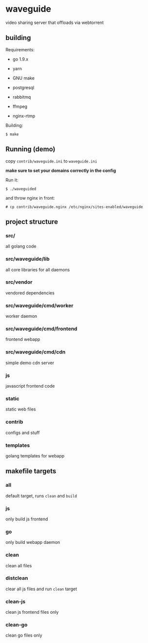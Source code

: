 # waveguide

video sharing server that offloads via webtorrent

## building

Requirements:

* go 1.9.x

* yarn

* GNU make

* postgresql

* rabbitmq

* ffmpeg

* nginx-rtmp

Building:

    $ make
    
## Running (demo)

copy `contrib/waveguide.ini` to `waveguide.ini`

**make sure to set your domains correctly in the config**

Run it:

    $ ./waveguided
    
and throw nginx in front:

    # cp contrib/waveguide.nginx /etc/nginx/sites-enabled/waveguide


## project structure

### src/

all golang code

### src/waveguide/lib

all core libraries for all daemons

### src/vendor

vendored dependencies

### src/waveguide/cmd/worker

worker daemon

### src/waveguide/cmd/frontend

frontend webapp

### src/waveguide/cmd/cdn

simple demo cdn server

### js

javascript frontend code


### static

static web files

### contrib

configs and stuff

### templates

golang templates for webapp


## makefile targets

### all

default target, runs `clean` and `build`

### js

only build js frontend

### go

only build webapp daemon

### clean

clean all files

### distclean

clear all js files and run `clean` target

### clean-js

clean js frontend files only

### clean-go

clean go files only

